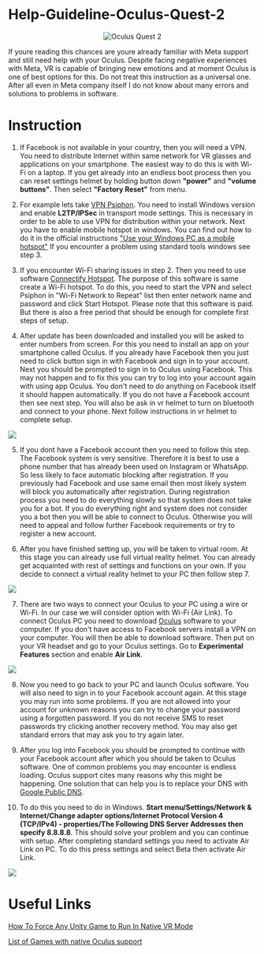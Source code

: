 # Help-Guideline-Oculus-Quest-2
<p align="center">
  <img src="https://equipvr.io/wp-content/uploads/2020/09/oculus-quest-2-logo-290.60505260324xauto@2x.png" alt="Oculus Quest 2"/>
</p>
If youre reading this chances are youre already familiar with Meta support and still need help with your Oculus. Despite facing negative experiences with Meta, VR is capable of bringing new emotions and at moment Oculus is one of best options for this. Do not treat this instruction as a universal one. After all even in Meta company itself I do not know about many errors and solutions to problems in software.


# Instruction

1. If Facebook is not available in your country, then you will need a VPN. You need to distribute Internet within same network for VR glasses and applications on your smartphone. The easiest way to do this is with Wi-Fi on a laptop. If you get already into an endless boot process then you can reset settings helmet by holding button down **"power"** and **"volume buttons"**. Then select **"Factory Reset"** from menu.

2. For example lets take [VPN Psiphon](https://psiphon.ca). You need to install Windows version and enable **L2TP/IPSec** in transport mode settings. This is necessary in order to be able to use VPN for distribution within your network. Next you have to enable mobile hotspot in windows. You can find out how to do it in the official instructions ["Use your Windows PC as a mobile hotspot"](https://support.microsoft.com/en-us/windows/use-your-windows-pc-as-a-mobile-hotspot-c89b0fad-72d5-41e8-f7ea-406ad9036b85) If you encounter a problem using standard tools windows see step 3.

3. If you encounter Wi-Fi sharing issues in step 2. Then you need to use software [Connectify Hotspot](https://connectify.me). The purpose of this software is same  create a Wi-Fi hotspot. To do this, you need to start the VPN and select Psiphon in "Wi-Fi Network to Repeat" list then enter network name and password and click Start Hotspot. Please note that this software is paid. But there is also a free period that should be enough for complete first steps of setup.

4. After update has been downloaded and installed you will be asked to enter numbers from screen. For this you need to install an app on your smartphone called Oculus. If you already have Facebook then you just need to click button sign in with Facebook and sign in to your account. Next you should be prompted to sign in to Oculus using Facebook. This may not happen and to fix this you can try to log into your account again with using app Oculus. You don't need to do anything on Facebook itself it should happen automatically. If you do not have a Facebook account then see next step. You will also be ask in vr helmet to turn on bluetooth and connect to your phone. Next follow instructions in vr helmet to complete setup.

![](https://g-h.sgp1.digitaloceanspaces.com/wp-content/uploads/2022/07/21093704/274083680_1272470853222344_8523922374175234195_n-1384x800.jpg)

5. If you dont have a Facebook account then you need to follow this step. The Facebook system is very sensitive. Therefore it is best to use a phone number that has already been used on Instagram or WhatsApp. So less likely to face automatic blocking after registration. If you previously had Facebook and use same email then most likely system will block you automatically after registration. During registration process you need to do everything slowly so that system does not take you for a bot. If you do everything right and system does not consider you a bot then you will be able to connect to Oculus. Otherwise you will need to appeal and follow further Facebook requirements or try to register a new account.

6. After you have finished setting up, you will be taken to virtual room. At this stage you can already use full virtual reality helmet. You can already get acquainted with rest of settings and functions on your own. If you decide to connect a virtual reality helmet to your PC then follow step 7.

![](https://cdn.vox-cdn.com/thumbor/dBex5B7ilaUi45xvvdHJAXarRgY=/1400x0/filters:no_upscale()/cdn.vox-cdn.com/uploads/chorus_asset/file/21882209/Home_environment_view_2.png)

7. There are two ways to connect your Oculus to your PC using a wire or Wi-Fi. In our case we will consider option with Wi-Fi (Air Link). To connect Oculus PC you need to download [Oculus](https://store.facebook.com/nl/quest/setup/?utm_source=store.facebook.com&utm_medium=oculusredirect) software to your computer. If you don't have access to Facebook servers install a VPN on your computer. You will then be able to download software. Then put on your VR headset and go to your Oculus settings. Go to **Experimental Features** section and enable **Air Link**. 

![](https://helpdeskgeek.com/wp-content/pictures/2022/04/image-182.png)

8. Now you need to go back to your PC and launch Oculus software. You will also need to sign in to your Facebook account again. At this stage you may run into some problems. If you are not allowed into your account for unknown reasons you can try to change your password using a forgotten password. If you do not receive SMS to reset passwords try clicking another recovery method. You may also get standard errors that may ask you to try again later.

9. After you log into Facebook you should be prompted to continue with your Facebook account after which you should be taken to Oculus software. One of common problems you may encounter is endless loading. Oculus support cites many reasons why this might be happening. One solution that can help you is to replace your DNS with [Google Public DNS](https://developers.google.com/speed/public-dns).

10. To do this you need to do in Windows. **Start menu/Settings/Network & Internet/Change adapter options/Internet Protocol Version 4 (TCP/IPv4) - properties/The Following DNS Server Addresses then specify 8.8.8.8**. This should solve your problem and you can continue with setup. After completing standard settings you need to activate Air Link on PC. To do this press settings and select Beta then activate Air Link.

![](https://roadtovrlive-5ea0.kxcdn.com/wp-content/uploads/2021/04/oculus-pc-enable-air-link.png)

# Useful Links

[How To Force Any Unity Game to Run In Native VR Mode](https://www.notion.so/beastsaber/How-To-Force-Any-Unity-Game-to-Run-In-Native-VR-Mode-cf8c50f66f2740d5b692db786a8386a1)

[List of Games with native Oculus support](https://www.reddit.com/r/oculus/wiki/steamgameswithnativesupport)
